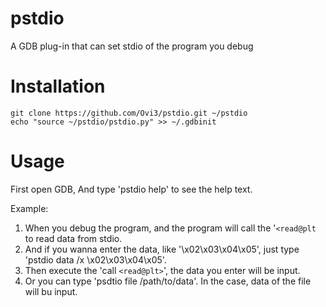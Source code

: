 # pstdio
A GDB plug-in that can set stdio of the program you debug

# Installation
```
git clone https://github.com/Ovi3/pstdio.git ~/pstdio
echo "source ~/pstdio/pstdio.py" >> ~/.gdbinit
```

# Usage

First open GDB, And type 'pstdio help' to see the help text.

Example:
1. When you debug the program, and the program will call the '`<read@plt` to read data from stdio.
2. And if you wanna enter the data, like '\x02\x03\x04\x05', just type 'pstdio data /x \x02\x03\x04\x05'.
3. Then execute the 'call `<read@plt>`', the data you enter will be input.
4. Or you can type 'psdtio file /path/to/data'. In the case, data of the file will bu input.
